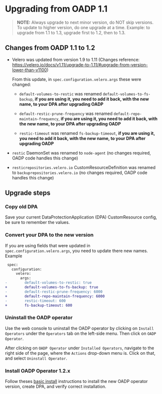 # Upgrading from OADP 1.1

> **NOTE:** Always upgrade to next minor version, do NOT skip versions. To update to higher version, do one upgrade at a time. Example: to upgrade from 1.1 to 1.3, upgrade first to 1.2, then to 1.3.

## Changes from OADP 1.1 to 1.2

- Velero was updated from version 1.9 to 1.11 (Changes reference: https://velero.io/docs/v1.11/upgrade-to-1.11/#upgrade-from-version-lower-than-v1100)

    From this update, in `spec.configuration.velero.args` these were changed:

    - `default-volumes-to-restic` was renamed `default-volumes-to-fs-backup`, **if you are using it, you need to add it back, with the new name, to your DPA after upgrading OADP**

    - `default-restic-prune-frequency` was renamed `default-repo-maintain-frequency`, **if you are using it, you need to add it back, with the new name, to your DPA after upgrading OADP**

    - `restic-timeout` was renamed `fs-backup-timeout`, **if you are using it, you need to add it back, with the new name, to your DPA after upgrading OADP**

- `restic` DaemonSet was renamed to `node-agent` (no changes required, OADP code handles this change)

- `resticrepositories.velero.io` CustomResourceDefinition was renamed to `backuprepositories.velero.io` (no changes required, OADP code handles this change)

## Upgrade steps

### Copy old DPA

Save your current DataProtectionApplication (DPA) CustomResource config, be sure to remember the values.

### Convert your DPA to the new version

If you are using fields that were updated in `spec.configuration.velero.args`, you need to update there new names. Example
```diff
 spec:
   configuration:
     velero:
       args:
-        default-volumes-to-restic: true
+        default-volumes-to-fs-backup: true
-        default-restic-prune-frequency: 6000
+        default-repo-maintain-frequency: 6000
-        restic-timeout: 600
+        fs-backup-timeout: 600
```

### Uninstall the OADP operator

Use the web console to uninstall the OADP operator by clicking on `Install Operators` under the `Operators` tab on the left-side menu. Then click on `OADP Operator`.

After clicking on `OADP Operator` under `Installed Operators`, navigate to the right side of the page, where the `Actions` drop-down menu is. Click on that, and select `Uninstall Operator`.

### Install OADP Operator 1.2.x

Follow theses [basic install](../docs/install_olm.md) instructions to install the new OADP operator version, create DPA, and verify correct installation.
